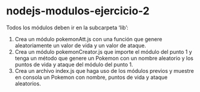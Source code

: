 # nodejs-modulos-ejercicio-2

Todos los módulos deben ir en la subcarpeta ‘lib’:

1. Crea un módulo pokemonAtt.js con una función que genere aleatoriamente un valor de vida y un valor de ataque.
2. Crea un módulo pokemonCreator.js que importe el módulo del punto 1 y tenga un método que genere un Pokemon con un nombre aleatorio y los puntos de vida y ataque del módulo del punto 1.
3. Crea un archivo index.js que haga uso de los módulos previos y muestre en consola un Pokemon con nombre, puntos de vida y ataque aleatorios.
